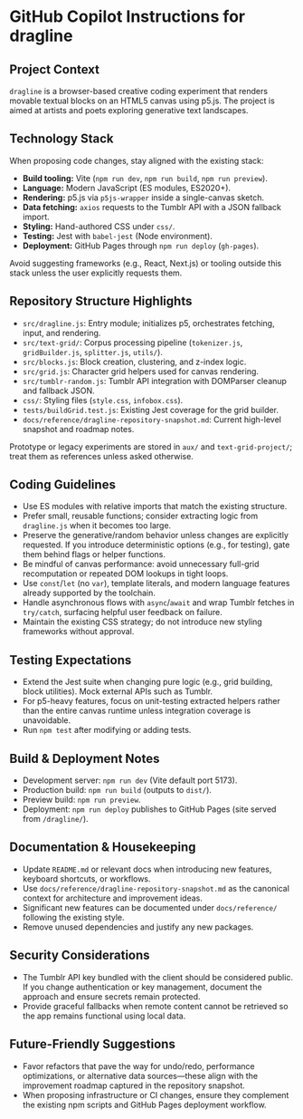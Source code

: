 # GitHub Copilot Instructions for dragline

## Project Context

`dragline` is a browser-based creative coding experiment that renders movable textual blocks on an HTML5 canvas using p5.js. The project is aimed at artists and poets exploring generative text landscapes.

## Technology Stack

When proposing code changes, stay aligned with the existing stack:

- **Build tooling:** Vite (`npm run dev`, `npm run build`, `npm run preview`).
- **Language:** Modern JavaScript (ES modules, ES2020+).
- **Rendering:** p5.js via `p5js-wrapper` inside a single-canvas sketch.
- **Data fetching:** `axios` requests to the Tumblr API with a JSON fallback import.
- **Styling:** Hand-authored CSS under `css/`.
- **Testing:** Jest with `babel-jest` (Node environment).
- **Deployment:** GitHub Pages through `npm run deploy` (`gh-pages`).

Avoid suggesting frameworks (e.g., React, Next.js) or tooling outside this stack unless the user explicitly requests them.

## Repository Structure Highlights

- `src/dragline.js`: Entry module; initializes p5, orchestrates fetching, input, and rendering.
- `src/text-grid/`: Corpus processing pipeline (`tokenizer.js`, `gridBuilder.js`, `splitter.js`, `utils/`).
- `src/blocks.js`: Block creation, clustering, and z-index logic.
- `src/grid.js`: Character grid helpers used for canvas rendering.
- `src/tumblr-random.js`: Tumblr API integration with DOMParser cleanup and fallback JSON.
- `css/`: Styling files (`style.css`, `infobox.css`).
- `tests/buildGrid.test.js`: Existing Jest coverage for the grid builder.
- `docs/reference/dragline-repository-snapshot.md`: Current high-level snapshot and roadmap notes.

Prototype or legacy experiments are stored in `aux/` and `text-grid-project/`; treat them as references unless asked otherwise.

## Coding Guidelines

- Use ES modules with relative imports that match the existing structure.
- Prefer small, reusable functions; consider extracting logic from `dragline.js` when it becomes too large.
- Preserve the generative/random behavior unless changes are explicitly requested. If you introduce deterministic options (e.g., for testing), gate them behind flags or helper functions.
- Be mindful of canvas performance: avoid unnecessary full-grid recomputation or repeated DOM lookups in tight loops.
- Use `const`/`let` (no `var`), template literals, and modern language features already supported by the toolchain.
- Handle asynchronous flows with `async`/`await` and wrap Tumblr fetches in `try/catch`, surfacing helpful user feedback on failure.
- Maintain the existing CSS strategy; do not introduce new styling frameworks without approval.

## Testing Expectations

- Extend the Jest suite when changing pure logic (e.g., grid building, block utilities). Mock external APIs such as Tumblr.
- For p5-heavy features, focus on unit-testing extracted helpers rather than the entire canvas runtime unless integration coverage is unavoidable.
- Run `npm test` after modifying or adding tests.

## Build & Deployment Notes

- Development server: `npm run dev` (Vite default port 5173).
- Production build: `npm run build` (outputs to `dist/`).
- Preview build: `npm run preview`.
- Deployment: `npm run deploy` publishes to GitHub Pages (site served from `/dragline/`).

## Documentation & Housekeeping

- Update `README.md` or relevant docs when introducing new features, keyboard shortcuts, or workflows.
- Use `docs/reference/dragline-repository-snapshot.md` as the canonical context for architecture and improvement ideas.
- Significant new features can be documented under `docs/reference/` following the existing style.
- Remove unused dependencies and justify any new packages.

## Security Considerations

- The Tumblr API key bundled with the client should be considered public. If you change authentication or key management, document the approach and ensure secrets remain protected.
- Provide graceful fallbacks when remote content cannot be retrieved so the app remains functional using local data.

## Future-Friendly Suggestions

- Favor refactors that pave the way for undo/redo, performance optimizations, or alternative data sources—these align with the improvement roadmap captured in the repository snapshot.
- When proposing infrastructure or CI changes, ensure they complement the existing npm scripts and GitHub Pages deployment workflow.
